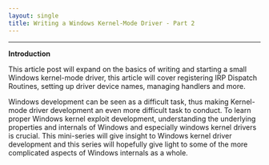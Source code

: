 ```yaml
---
layout: single
title: Writing a Windows Kernel-Mode Driver - Part 2
---
```


----

**Introduction**

This article post will expand on the basics of writing and starting a small Windows kernel-mode driver, this article will cover registering IRP Dispatch Routines, setting up driver device names, managing handlers and more. 

Windows development can be seen as a difficult task, thus making Kernel-mode driver development an even more difficult task to conduct. To learn proper Windows kernel exploit development, understanding the underlying properties and internals of Windows and especially windows kernel drivers is crucial. This mini-series will give insight to Windows kernel driver development and this series will hopefully give light to some of the more complicated aspects of Windows internals as a whole.
